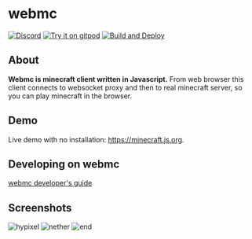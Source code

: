 # webmc

[![Discord](https://img.shields.io/badge/chat-on%20discord-brightgreen.svg)](https://discord.gg/h6DQzDx2G7)
[![Try it on gitpod](https://img.shields.io/badge/try-on%20gitpod-brightgreen.svg)](https://gitpod.io/#https://github.com/michaljaz/web-minecraft)
[![Build and Deploy](https://github.com/michaljaz/web-minecraft/actions/workflows/github-pages.yaml/badge.svg)](https://github.com/michaljaz/web-minecraft/actions/workflows/github-pages.yaml)
## About

**Webmc is minecraft client written in Javascript.** From web browser this client connects to websocket proxy and then to real minecraft server, so you can play minecraft in the browser.

## Demo
Live demo with no installation: https://minecraft.js.org.


## Developing on webmc

[webmc developer's guide](https://github.com/michaljaz/webmc/blob/master/docs/DEVELOPMENT.md)

## Screenshots
![hypixel](https://github.com/michaljaz/webmc/blob/master/.github/overworld.png "overworld")
![nether](https://github.com/michaljaz/webmc/blob/master/.github/nether.png "nether")
![end](https://github.com/michaljaz/webmc/blob/master/.github/end.png "end")
